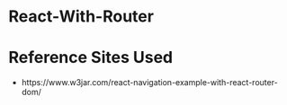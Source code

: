# React-With-Router

<h1>Reference Sites Used </h1>
<ul>
<li>https://www.w3jar.com/react-navigation-example-with-react-router-dom/</li>
</ul>
 
